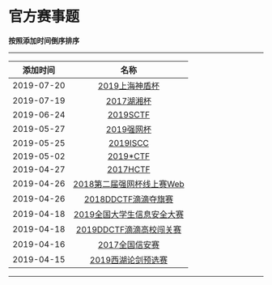 # 官方赛事题

**按照添加时间倒序排序**  

---

|添加时间| 名称 | 
|:---:|:---:|
|2019-07-20|[2019上海神盾杯](/articals/2019shendun.html)|
|2019-07-19|[2017湖湘杯](/articals/2017huxiang.html)|
|2019-06-24|[2019SCTF](/articals/2019sctf.html)|
|2019-05-27|[2019强网杯](/articals/2019qiangwang.html)|
|2019-05-25|[2019ISCC](/articals/2019iscc.html)|
|2019-05-02|[2019*CTF](/articals/2019starctf.html)|
|2019-04-27|[2017HCTF](/articals/2017hctf.html)|
|2019-04-26|[2018第二届强网杯线上赛Web](/articals/2018qiangwang.html)|
|2019-04-26|[2018DDCTF滴滴夺旗赛](/articals/2019ddctf.html)|
|2019-04-18|[2019全国大学生信息安全大赛](/articals/2019national.html)|
|2019-04-18|[2019DDCTF滴滴高校闯关赛](/articals/2019ddctf.html)|
|2019-04-16|[2017全国信安赛](/articals/2017national.html)|
|2019-04-15|[2019西湖论剑预选赛](/articals/2019xihulunjian.html)|

---

